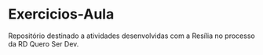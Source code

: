 # Exercicios-Aula
Repositório destinado a atividades desenvolvidas com a Resília no processo da RD Quero Ser Dev.
